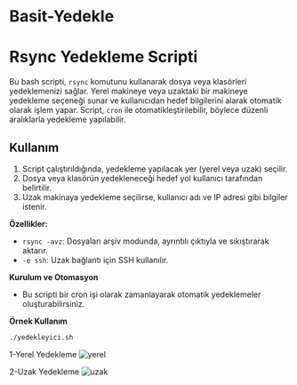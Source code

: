 # Basit-Yedekle
 
# Rsync Yedekleme Scripti

Bu bash scripti, `rsync` komutunu kullanarak dosya veya klasörleri yedeklemenizi sağlar. Yerel makineye veya uzaktaki bir makineye yedekleme seçeneği sunar ve kullanıcıdan hedef bilgilerini alarak otomatik olarak işlem yapar. Script, `cron` ile otomatikleştirilebilir, böylece düzenli aralıklarla yedekleme yapılabilir.

## Kullanım
1. Script çalıştırıldığında, yedekleme yapılacak yer (yerel veya uzak) seçilir.
2. Dosya veya klasörün yedekleneceği hedef yol kullanıcı tarafından belirtilir.
3. Uzak makinaya yedekleme seçilirse, kullanıcı adı ve IP adresi gibi bilgiler istenir.

**Özellikler:**
- `rsync -avz`: Dosyaları arşiv modunda, ayrıntılı çıktıyla ve sıkıştırarak aktarır.
- `-e ssh`: Uzak bağlantı için SSH kullanılır.

**Kurulum ve Otomasyon**
- Bu scripti bir cron işi olarak zamanlayarak otomatik yedeklemeler oluşturabilirsiniz.

**Örnek Kullanım**
```bash
./yedekleyici.sh
```
1-Yerel Yedekleme
![yerel](https://github.com/user-attachments/assets/25b9d578-5bf3-42aa-817f-fd70810ed8ef)

2-Uzak Yedekleme
![uzak](https://github.com/user-attachments/assets/56124b86-6817-4a1a-9a93-58979020a23f)
